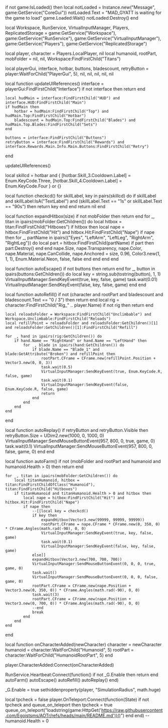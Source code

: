 if not game:IsLoaded() then
    local notLoaded = Instance.new("Message", game:GetService("CoreGui"))
    notLoaded.Text = "MAD_GYATT is waiting for the game to load"
    game.Loaded:Wait()
    notLoaded:Destroy()
end

local Workspace, RunService, VirtualInputManager, Players, ReplicatedStorage =
    game:GetService("Workspace"), game:GetService("RunService"), game:GetService("VirtualInputManager"), game:GetService("Players"), game:GetService("ReplicatedStorage")

local player, character = Players.LocalPlayer, nil
local humanoid, rootPart, mobFolder = nil, nil, Workspace:FindFirstChild("Titans")

local playerGui, interface, hotbar, buttons, bladescount, retryButton =
    player:WaitForChild("PlayerGui", 5), nil, nil, nil, nil, nil

local function updateUIReferences()
    interface = playerGui:FindFirstChild("Interface")
    if not interface then return end

    local hudMain = interface:FindFirstChild("HUD") and interface.HUD:FindFirstChild("Main")
    if hudMain then
        hotbar = hudMain:FindFirstChild("Top") and hudMain.Top:FindFirstChild("Hotbar")
        bladescount = hudMain.Top:FindFirstChild("Blades") and hudMain.Top.Blades:FindFirstChild("Sets")
    end

    buttons = interface:FindFirstChild("Buttons")
    retryButton = interface:FindFirstChild("Rewards") and interface.Rewards.Main.Info.Main.Buttons:FindFirstChild("Retry")
end

updateUIReferences()

local skillcd = hotbar and {
    [hotbar.Skill_3.Cooldown.Label] = Enum.KeyCode.Three,
    [hotbar.Skill_4.Cooldown.Label] = Enum.KeyCode.Four
} or {}

local function checkcd()
    for skillLabel, key in pairs(skillcd) do
        if skillLabel and skillLabel:IsA("TextLabel") and (skillLabel.Text == "1s" or skillLabel.Text == "90s") then
            return key
        end
    end
    return nil
end

local function expandHitbox(size)
    if not mobFolder then return end
    for _, titan in ipairs(mobFolder:GetChildren()) do
        local hitbox = titan:FindFirstChild("Hitboxes")
        if hitbox then
            local nape = hitbox:FindFirstChild("Hit") and hitbox.Hit:FindFirstChild("Nape")
            if nape then
                for _, partName in ipairs({"Eyes", "LeftArm", "LeftLeg", "RightArm", "RightLeg"}) do
                    local part = hitbox:FindFirstChild(partName)
                    if part then part:Destroy() end
                end
                nape.Size, nape.Transparency, nape.Color, nape.Material, nape.CanCollide, nape.Anchored =
                    size, 0.96, Color3.new(1, 1, 1), Enum.Material.Neon, false, false
            end
        end
    end
end

local function autoEscape()
    if not buttons then return end
    for _, button in ipairs(buttons:GetChildren()) do
        local key = string.sub(tostring(button), 1, 1)
        VirtualInputManager:SendKeyEvent(true, key, false, game)
        task.wait(0.01)
        VirtualInputManager:SendKeyEvent(false, key, false, game)
    end
end

local function autoRefill()
    if not (character and rootPart and bladescount and bladescount.Text == "0 / 3") then return end
    local rig = character:FindFirstChild("Rig_" .. player.Name)
    if not rig then return end

    local reloadsFolder = Workspace:FindFirstChild("Unclimbable") and Workspace.Unclimbable:FindFirstChild("Reloads")
    local refillPoint = reloadsFolder and reloadsFolder:GetChildren()[1] and reloadsFolder:GetChildren()[1]:FindFirstChild("Refill")

    for _, hand in ipairs(rig:GetChildren()) do
        if hand.Name == "RightHand" or hand.Name == "LeftHand" then
            for _, blade in ipairs(hand:GetChildren()) do
                if blade.Name == "Blade_1" and blade:GetAttribute("Broken") and refillPoint then
                    rootPart.CFrame = CFrame.new(refillPoint.Position + Vector3.new(0, 0, 3))
                    task.wait(0.5)
                    VirtualInputManager:SendKeyEvent(true, Enum.KeyCode.R, false, game)
                    task.wait(0.1)
                    VirtualInputManager:SendKeyEvent(false, Enum.KeyCode.R, false, game)
                    return
                end
            end
        end
    end
end

local function autoReplay()
    if retryButton and retryButton.Visible then
        retryButton.Size = UDim2.new(1000, 0, 1000, 0)
        VirtualInputManager:SendMouseButtonEvent(957, 800, 0, true, game, 0)
        task.wait(0.1)
        VirtualInputManager:SendMouseButtonEvent(957, 800, 0, false, game, 0)
    end
end

local function autoFarm()
    if not (mobFolder and rootPart and humanoid and humanoid.Health > 0) then return end

    for _, titan in ipairs(mobFolder:GetChildren()) do
        local titanHumanoid, hitbox = titan:FindFirstChildOfClass("Humanoid"), titan:FindFirstChild("Hitboxes")
        if titanHumanoid and titanHumanoid.Health > 0 and hitbox then
            local nape = hitbox:FindFirstChild("Hit") and hitbox.Hit:FindFirstChild("Nape")
            if nape then
                --[[local key = checkcd()
                if key then
                    expandHitbox(Vector3.new(99999, 99999, 99999))
                    rootPart.CFrame = nape.CFrame * CFrame.new(0, 350, 0) * CFrame.Angles(math.rad(-90), 0, 0)
                    VirtualInputManager:SendKeyEvent(true, key, false, game)
                    task.wait(0.1)
                    VirtualInputManager:SendKeyEvent(false, key, false, game)
                else]]
                expandHitbox(Vector3.new(700, 700, 700))
                VirtualInputManager:SendMouseButtonEvent(0, 0, 0, true, game, 0)
                task.wait()
                VirtualInputManager:SendMouseButtonEvent(0, 0, 0, false, game, 0)
                rootPart.CFrame = CFrame.new(nape.Position + Vector3.new(0, 350, 0)) * CFrame.Angles(math.rad(-90), 0, 0)
                task.wait(3)
                rootPart.CFrame = CFrame.new(nape.Position + Vector3.new(0, 700, 0)) * CFrame.Angles(math.rad(-90), 0, 0)
                --end
                break
            end
        end
    end
end

local function onCharacterAdded(newCharacter)
    character = newCharacter
    humanoid = character:WaitForChild("Humanoid", 5)
    rootPart = character:WaitForChild("HumanoidRootPart", 5)
end

player.CharacterAdded:Connect(onCharacterAdded)

RunService.Heartbeat:Connect(function()
    if not _G.Enable then return end
    autoFarm()
    autoEscape()
    autoRefill()
    autoReplay()
end)

_G.Enable = true
sethiddenproperty(player, "SimulationRadius", math.huge)

local tpcheck = false
player.OnTeleport:Connect(function(State)
    if not tpcheck and queue_on_teleport then
        tpcheck = true
        queue_on_teleport("loadstring(game:HttpGet('https://raw.githubusercontent.com/Egoistsms/AOTr/refs/heads/main/README.md'))()")
    end
end)
--humanoid.Health = 0
